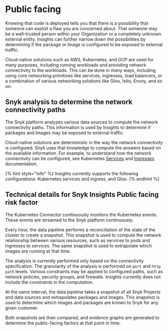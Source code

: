 # Public facing

Knowing that code is deployed tells you that there is a possibility that someone can exploit a flaw you are concerned about. That someone may be a well-trusted person within your Organization or a completely unknown external entity. Insights can further narrow down the possibilities by determining if the package or Image is configured to be exposed to external traffic.

Cloud-native solutions such as AWS, Kubernetes, and GCP are used for many purposes, including running workloads and providing network connectivity to the workloads. This can be done in many ways, including using core networking primitives like services, ingresses, load balancers, or a combination of various networking solutions like Gloo, Istio, Envoy, and so on.

## Snyk analysis to determine the network connectivity paths

The Snyk platform analyzes various data sources to compute the network connectivity paths. This information is used by Insights to determine if packages and Images may be exposed to external traffic.&#x20;

Cloud-native solutions are deterministic in the way the network connectivity is configured. Snyk uses that knowledge to compute the answers based on the available information. For example,  to understand how the network connectivity can be configured, see Kubernetes [Services](https://kubernetes.io/docs/concepts/services-networking/service/) and [Ingresses](https://kubernetes.io/docs/concepts/services-networking/ingress/) documentation.&#x20;

{% hint style="info" %}
Insights currently supports the following configurations: Kubernetes services and ingress, and Gloo.
{% endhint %}

## Technical details for Snyk Insights Public facing risk factor

The Kubernetes Connector continuously monitors the Kubernetes events. These events are streamed to the Snyk platform continuously.&#x20;

Every hour, the data pipeline performs a reconciliation of the state of the cluster to create a snapshot. This snapshot is used to compute the network relationship between various resources, such as services to pods and ingresses to services. The same snapshot is used to extrapolate which images are running at that time.

The analysis is currently performed only based on the connectivity specification. The granularity of the analysis is performed on `port` and `http path` levels. Various constraints may be applied to configured paths, such as network policies, security groups, and firewalls. Insights currently does not include the constraints in the computation.&#x20;

At the same interval, the data pipeline takes a snapshot of all Snyk Projects and data sources and extrapolates packages and images. This snapshot is used to determine which images and packages are known to Snyk for any given customer.&#x20;

Both snapshots are then compared, and evidence graphs are generated to determine the public-facing factors at that point in time.

